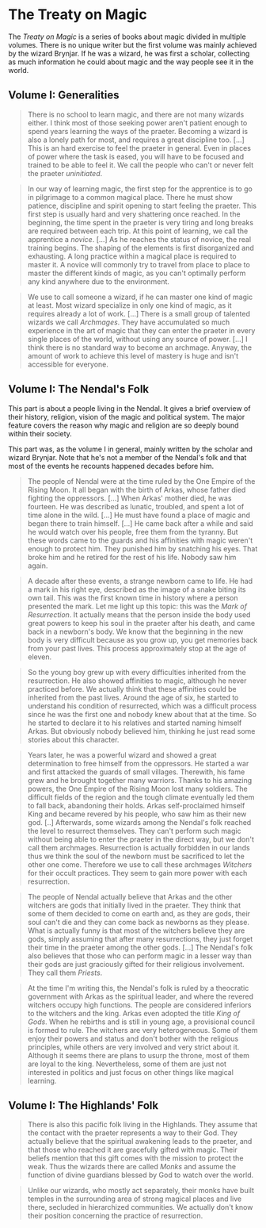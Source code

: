 # The Treaty on Magic
The _Treaty on Magic_ is a series of books about magic divided in multiple volumes.
There is no unique writer but the first volume was mainly achieved by the wizard Brynjar.
If he was a wizard, he was first a scholar, collecting as much information he could about magic and the way people see it in the world.

## Volume I: Generalities
> There is no school to learn magic, and there are not many wizards either.
> I think most of those seeking power aren't patient enough to spend years learning the ways of the praeter.
> Becoming a wizard is also a lonely path for most, and requires a great discipline too. 
> [...] 
> This is an hard exercise to feel the praeter in general.
> Even in places of power where the task is eased, you will have to be focused and trained to be able to feel it.
> We call the people who can't or never felt the praeter _uninitiated_. 

> In our way of learning magic, the first step for the apprentice is to go in pilgrimage to a common magical place.
> There he must show patience, discipline and spirit opening to start feeling the praeter.
> This first step is usually hard and very shattering once reached.
> In the beginning, the time spent in the praeter is very tiring and long breaks are required between each trip.
> At this point of learning, we call the apprentice a _novice_. 
> [...] 
> As he reaches the status of novice, the real training begins.
> The shaping of the elements is first disorganized and exhausting.
> A long practice within a magical place is required to master it.
> A novice will commonly try to travel from place to place to master the different kinds of magic, as you can't optimally perform any kind anywhere due to the environment.

> We use to call someone a wizard, if he can master one kind of magic at least.
> Most wizard specialize in only one kind of magic, as it requires already a lot of work. 
> [...] 
> There is a small group of talented wizards we call _Archmages_. 
> They have accumulated so much experience in the art of magic that they can enter the praeter in every single places of the world, without using any source of power. 
> [...] 
> I think there is no standard way to become an archmage.
> Anyway, the amount of work to achieve this level of mastery is huge and isn't accessible for everyone.

## Volume I: The Nendal's Folk
This part is about a people living in the Nendal.
It gives a brief overview of their history, religion, vision of the magic and political system.
The major feature covers the reason why magic and religion are so deeply bound within their society.

This part was, as the volume I in general, mainly written by the scholar and wizard Brynjar.
Note that he's not a member of the Nendal's folk and that most of the events he recounts happened decades before him.

> The people of Nendal were at the time ruled by the One Empire of the Rising Moon.
> It all began with the birth of Arkas, whose father died fighting the oppressors. 
> [...] 
> When Arkas' mother died, he was fourteen.
> He was described as lunatic, troubled, and spent a lot of time alone in the wild. 
> [...] 
> He must have found a place of magic and began there to train himself. 
> [...] 
> He came back after a while and said he would watch over his people, free them from the tyranny.
> But these words came to the guards and his affinities with magic weren't enough to protect him.
> They punished him by snatching his eyes.
> That broke him and he retired for the rest of his life.
> Nobody saw him again.

> A decade after these events, a strange newborn came to life.
> He had a mark in his right eye, described as the image of a snake biting its own tail.
> This was the first known time in history where a person presented the mark.
> Let me light up this topic: this was the _Mark of Resurrection_. 
> It actually means that the person inside the body used great powers to keep his soul in the praeter after his death, and came back in a newborn's body.
> We know that the beginning in the new body is very difficult because as you grow up, you get memories back from your past lives.
> This process approximately stop at the age of eleven.

> So the young boy grew up with every difficulties inherited from the resurrection.
> He also showed affinities to magic, although he never practiced before.
> We actually think that these affinities could be inherited from the past lives.
> Around the age of six, he started to understand his condition of resurrected, which was a difficult process since he was the first one and nobody knew about that at the time.
> So he started to declare it to his relatives and started naming himself Arkas.
> But obviously nobody believed him, thinking he just read some stories about this character.

> Years later, he was a powerful wizard and showed a great determination to free himself from the oppressors.
> He started a war and first attacked the guards of small villages.
> Therewith, his fame grew and he brought together many warriors.
> Thanks to his amazing powers, the One Empire of the Rising Moon lost many soldiers.
> The difficult fields of the region and the tough climate eventually led them to fall back, abandoning their holds.
> Arkas self-proclaimed himself King and became revered by his people, who saw him as their new god. 
> [..] 
> Afterwards, some wizards among the Nendal's folk reached the level to resurrect themselves.
> They can't perform such magic without being able to enter the praeter in the direct way, but we don't call them archmages.
> Resurrection is actually forbidden in our lands thus we think the soul of the newborn must be sacrificed to let the other one come.
> Therefore we use to call these archmages _Witchers_ for their occult practices.
> They seem to gain more power with each resurrection.

> The people of Nendal actually believe that Arkas and the other witchers are gods that initially lived in the praeter.
> They think that some of them decided to come on earth and, as they are gods, their soul can't die and they can come back as newborns as they please.
> What is actually funny is that most of the witchers believe they are gods, simply assuming that after many resurrections, they just forget their time in the praeter among the other gods. 
> [...] 
> The Nendal's folk also believes that those who can perform magic in a lesser way than their gods are just graciously gifted for their religious involvement.
> They call them _Priests_.

> At the time I'm writing this, the Nendal's folk is ruled by a theocratic government with Arkas as the spiritual leader, and where the revered witchers occupy high functions.
> The people are considered inferiors to the witchers and the king.
> Arkas even adopted the title _King of Gods_. 
> When he rebirths and is still in young age, a provisional council is formed to rule.
> The witchers are very heterogeneous.
> Some of them enjoy their powers and status and don't bother with the religious principles, while others are very involved and very strict about it.
> Although it seems there are plans to usurp the throne, most of them are loyal to the king.
> Nevertheless, some of them are just not interested in politics and just focus on other things like magical learning.

## Volume I: The Highlands' Folk
> There is also this pacific folk living in the Highlands.
> They assume that the contact with the praeter represents a way to their God.
> They actually believe that the spiritual awakening leads to the praeter, and that those who reached it are gracefully gifted with magic.
> Their beliefs mention that this gift comes with the mission to protect the weak.
> Thus the wizards there are called _Monks_ and assume the function of divine guardians blessed by God to watch over the world.

> Unlike our wizards, who mostly act separately, their monks have built temples in the surrounding area of strong magical places and live there, secluded in hierarchized communities.
> We actually don't know their position concerning the practice of resurrection.
